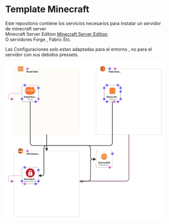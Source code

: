 # Template Minecraft

Este repositorio contiene los servicios necesarios para instalar un servidor de minecraft server  
Minecraft Server Edition [Minecraft Server Edition](https://www.minecraft.net/es-es/download/server).  
O servidores Forge , Fabric Etc.  
  
Las Configuraciones solo estan adaptadas para el entorno , no para el servidor con sus debidos pressets.

![Diagrama Entorno!](/Diagrama.png "Cloud Formation")
